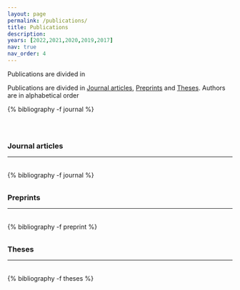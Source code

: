 ```yaml
---
layout: page
permalink: /publications/
title: Publications
description: 
years: [2022,2021,2020,2019,2017]
nav: true
nav_order: 4
---
```

<!-- _pages/publications.md -->

Publications are divided in

<p> 
Publications are divided in <a href="#journal">Journal articles</a>, <a href="#preprint">Preprints</a> and <a href="#theses">Theses</a>. 
Authors are in alphabetical order 
</p>

<div class="publications">
{% bibliography -f journal %}
</div>

<div class="publications">

<a id="journal"><h3 style="margin-top: 4rem; margin-bottom: 0.5rem;">Journal articles</h3></a>
<hr style="color: var(--global-text-color); height: 1px; margin-bottom: 2rem;">
{% bibliography -f journal %}

<a id="preprint"><h3 style="margin-top: 2rem; margin-bottom: 0.5rem;">Preprints</h3></a> 
<hr style="color: var(--global-text-color); height: 1px; margin-bottom: 2rem;">
{% bibliography -f preprint %}

<a id="theses"><h3 style="margin-top: 2rem; margin-bottom: 0.5rem;">Theses</h3></a>
<hr style="color: var(--global-text-color); height: 1px; margin-bottom: 2rem;">
{% bibliography -f theses %}

</div>



